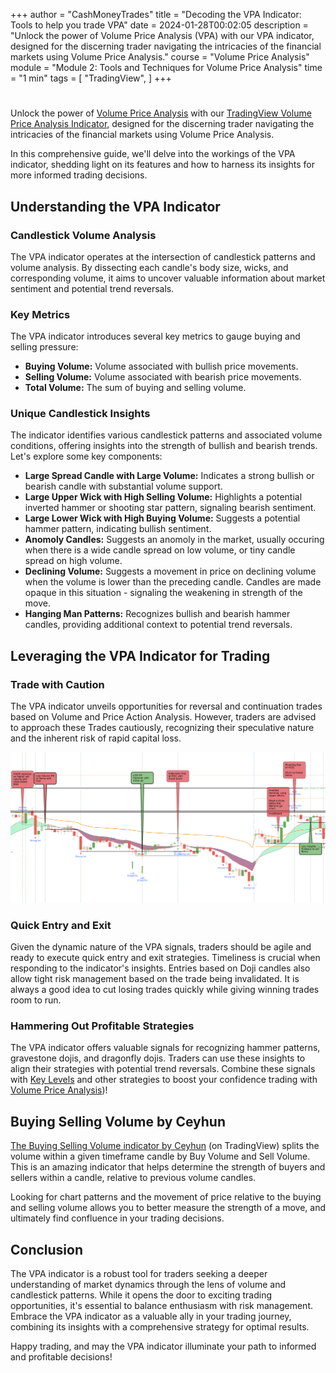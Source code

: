 +++
author = "CashMoneyTrades"
title = "Decoding the VPA Indicator: Tools to help you trade VPA"
date = 2024-01-28T00:02:05
description = "Unlock the power of Volume Price Analysis (VPA) with our VPA indicator, designed for the discerning trader navigating the intricacies of the financial markets using Volume Price Analysis."
course = "Volume Price Analysis"
module = "Module 2: Tools and Techniques for Volume Price Analysis"
time = "1 min"
tags = [
   "TradingView",
]
+++

# 

Unlock the power of [Volume Price Analysis](/courses/mastering-volume-price-analysis-for-day-trading/) with our [TradingView Volume Price Analysis Indicator](https://www.tradingview.com/script/5VDKXEdJ-VPA/), designed for the discerning trader navigating the intricacies of the financial markets using Volume Price Analysis. 

In this comprehensive guide, we'll delve into the workings of the VPA indicator, shedding light on its features and how to harness its insights for more informed trading decisions.

## Understanding the VPA Indicator

### Candlestick Volume Analysis
The VPA indicator operates at the intersection of candlestick patterns and volume analysis. By dissecting each candle's body size, wicks, and corresponding volume, it aims to uncover valuable information about market sentiment and potential trend reversals.

### Key Metrics
The VPA indicator introduces several key metrics to gauge buying and selling pressure:

- **Buying Volume:** Volume associated with bullish price movements.
- **Selling Volume:** Volume associated with bearish price movements.
- **Total Volume:** The sum of buying and selling volume.

### Unique Candlestick Insights
The indicator identifies various candlestick patterns and associated volume conditions, offering insights into the strength of bullish and bearish trends. Let's explore some key components:

- **Large Spread Candle with Large Volume:** Indicates a strong bullish or bearish candle with substantial volume support.
- **Large Upper Wick with High Selling Volume:** Highlights a potential inverted hammer or shooting star pattern, signaling bearish sentiment.
- **Large Lower Wick with High Buying Volume:** Suggests a potential hammer pattern, indicating bullish sentiment.
- **Anomoly Candles:** Suggests an anomoly in the market, usually occuring when there is a wide candle spread on low volume, or tiny candle spread on high volume.
- **Declining Volume:** Suggests a movement in price on declining volume when the volume is lower than the preceding candle. Candles are made opaque in this situation - signaling the weakening in strength of the move.
- **Hanging Man Patterns:** Recognizes bullish and bearish hammer candles, providing additional context to potential trend reversals.

## Leveraging the VPA Indicator for Trading

### Trade with Caution
The VPA indicator unveils opportunities for reversal and continuation trades based on Volume and Price Action Analysis. However, traders are advised to approach these Trades cautiously, recognizing their speculative nature and the inherent risk of rapid capital loss.

![VPA TradingView Chart](images/tradingview_chart.png)

### Quick Entry and Exit
Given the dynamic nature of the VPA signals, traders should be agile and ready to execute quick entry and exit strategies. Timeliness is crucial when responding to the indicator's insights.  Entries based on Doji candles also allow tight risk management based on the trade being invalidated.  It is always a good idea to cut losing trades quickly while giving winning trades room to run.

### Hammering Out Profitable Strategies
The VPA indicator offers valuable signals for recognizing hammer patterns, gravestone dojis, and dragonfly dojis. Traders can use these insights to align their strategies with potential trend reversals.  Combine these signals with [Key Levels](/tools/key-levels/) and other strategies to boost your confidence trading with [Volume Price Analysis](/education/what-is-volume-price-analysis/))!

## Buying Selling Volume by Ceyhun

[The Buying Selling Volume indicator by Ceyhun](https://www.tradingview.com/script/f32HlgbI/) (on TradingView) splits the volume within a given timeframe candle by Buy Volume and Sell Volume.  This is an amazing indicator that helps determine the strength of buyers and sellers within a candle, relative to previous volume candles.

Looking for chart patterns and the movement of price relative to the buying and selling volume allows you to better measure the strength of a move, and ultimately find confluence in your trading decisions.

## Conclusion

The VPA indicator is a robust tool for traders seeking a deeper understanding of market dynamics through the lens of volume and candlestick patterns. While it opens the door to exciting trading opportunities, it's essential to balance enthusiasm with risk management. Embrace the VPA indicator as a valuable ally in your trading journey, combining its insights with a comprehensive strategy for optimal results.

Happy trading, and may the VPA indicator illuminate your path to informed and profitable decisions!

